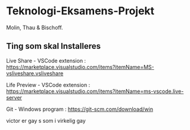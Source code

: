 # Teknologi-Eksamens-Projekt
Molin, Thau & Bischoff.
## Ting som skal Installeres
Live Share - VSCode extension : https://marketplace.visualstudio.com/items?itemName=MS-vsliveshare.vsliveshare

Life Preview - VSCode extension : https://marketplace.visualstudio.com/items?itemName=ms-vscode.live-server

Git - Windows program : https://git-scm.com/download/win

victor er gay
s
som i virkelig gay